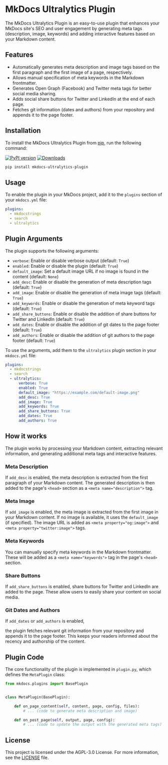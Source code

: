 # MkDocs Ultralytics Plugin

The MkDocs Ultralytics Plugin is an easy-to-use plugin that enhances your MkDocs site's SEO and user engagement by generating meta tags (description, image, keywords) and adding interactive features based on your Markdown content.

## Features

- Automatically generates meta description and image tags based on the first paragraph and the first image of a page, respectively.
- Allows manual specification of meta keywords in the Markdown frontmatter.
- Generates Open Graph (Facebook) and Twitter meta tags for better social media sharing.
- Adds social share buttons for Twitter and LinkedIn at the end of each page.
- Fetches git information (dates and authors) from your repository and appends it to the page footer.

## Installation

To install the MkDocs Ultralytics Plugin from [pip](https://pypi.org/project/mkdocs-ultralytics-plugin/), run the following command:

[![PyPI version](https://badge.fury.io/py/mkdocs-ultralytics-plugin.svg)](https://badge.fury.io/py/mkdocs-ultralytics-plugin) [![Downloads](https://static.pepy.tech/badge/mkdocs-ultralytics-plugin)](https://pepy.tech/project/mkdocs-ultralytics-plugin)

```bash
pip install mkdocs-ultralytics-plugin
```

## Usage

To enable the plugin in your MkDocs project, add it to the `plugins` section of your `mkdocs.yml` file:

```yaml
plugins:
  - mkdocstrings
  - search
  - ultralytics
```

## Plugin Arguments

The plugin supports the following arguments:

- `verbose`: Enable or disable verbose output (default: `True`)
- `enabled`: Enable or disable the plugin (default: `True`)
- `default_image`: Set a default image URL if no image is found in the content (default: `None`)
- `add_desc`: Enable or disable the generation of meta description tags (default: `True`)
- `add_image`: Enable or disable the generation of meta image tags (default: `True`)
- `add_keywords`: Enable or disable the generation of meta keyword tags (default: `True`)
- `add_share_buttons`: Enable or disable the addition of share buttons for Twitter and LinkedIn (default: `True`)
- `add_dates`: Enable or disable the addition of git dates to the page footer (default: `True`)
- `add_authors`: Enable or disable the addition of git authors to the page footer (default: `True`)

To use the arguments, add them to the `ultralytics` plugin section in your `mkdocs.yml` file:

```yaml
plugins:
  - mkdocstrings
  - search
  - ultralytics:
      verbose: True
      enabled: True
      default_image: "https://example.com/default-image.png"
      add_desc: True
      add_image: True
      add_keywords: True
      add_share_buttons: True
      add_dates: True
      add_authors: True
```

## How it works

The plugin works by processing your Markdown content, extracting relevant information, and generating additional meta tags and interactive features.

### Meta Description

If `add_desc` is enabled, the meta description is extracted from the first paragraph of your Markdown content. The generated description is then added to the page's `<head>` section as a `<meta name="description">` tag.

### Meta Image

If `add_image` is enabled, the meta image is extracted from the first image in your Markdown content. If no image is available, it uses the `default_image` (if specified). The image URL is added as `<meta property="og:image">` and `<meta property="twitter:image">` tags.

### Meta Keywords

You can manually specify meta keywords in the Markdown frontmatter. These will be added as a `<meta name="keywords">` tag in the page's `<head>` section.

### Share Buttons

If `add_share_buttons` is enabled, share buttons for Twitter and LinkedIn are added to the page. These allow users to easily share your content on social media.

### Git Dates and Authors

If `add_dates` or `add_authors` is enabled,

the plugin fetches relevant git information from your repository and appends it to the page footer. This keeps your readers informed about the recency and authorship of the content.

## Plugin Code

The core functionality of the plugin is implemented in `plugin.py`, which defines the `MetaPlugin` class:

```python
from mkdocs.plugins import BasePlugin


class MetaPlugin(BasePlugin):

    def on_page_content(self, content, page, config, files):
        # ... (code to generate meta description and image)

    def on_post_page(self, output, page, config):
        # ... (code to update the output with the generated meta tags)
```

## License

This project is licensed under the AGPL-3.0 License. For more information, see the [LICENSE](LICENSE) file.
